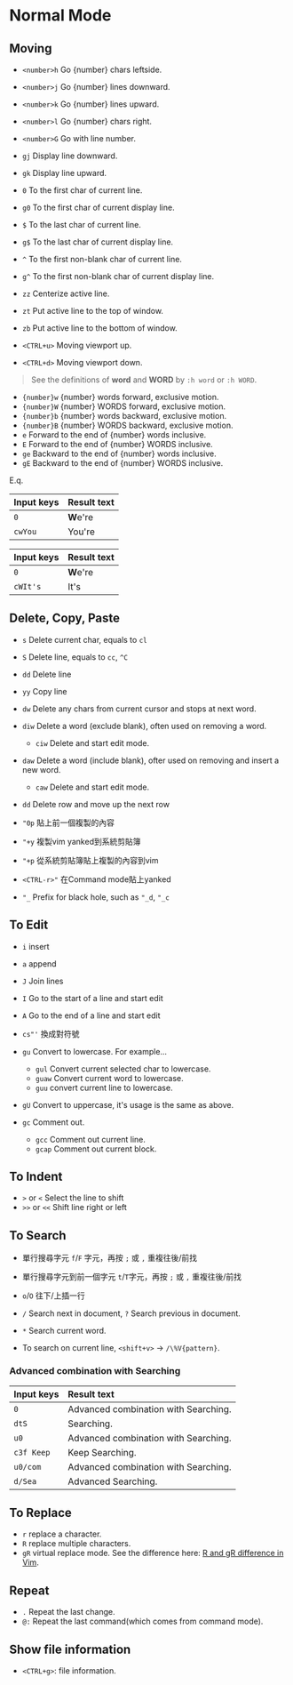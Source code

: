 # Normal Mode

## Moving

- `<number>h` Go {number} chars leftside.
- `<number>j` Go {number} lines downward.
- `<number>k` Go {number} lines upward.
- `<number>l` Go {number} chars right.
- `<number>G` Go with line number.

- `gj` Display line downward.
- `gk` Display line upward.

- `0` To the first char of current line.
- `g0` To the first char of current display line.
- `$` To the last char of current line.
- `g$` To the last char of current display line.
- `^` To the first non-blank char of current line.   
- `g^` To the first non-blank char of current display line.   

- `zz` Centerize active line.
- `zt` Put active line to the top of window.
- `zb` Put active line to the bottom of window.
- `<CTRL+u>` Moving viewport up.
- `<CTRL+d>` Moving viewport down.


> See the definitions of **word** and **WORD** by `:h word` or `:h WORD`.
 
- `{number}w` {number} words forward, exclusive motion.
- `{number}W` {number} WORDS forward, exclusive motion.
- `{number}b` {number} words backward, exclusive motion.
- `{number}B` {number} WORDS backward, exclusive motion.
- `e` Forward to the end of {number} words inclusive.
- `E` Forward to the end of {number} WORDS inclusive.
- `ge` Backward to the end of {number} words inclusive.
- `gE` Backward to the end of {number} WORDS inclusive.

E.q. 

| Input keys | Result text |
|:-----------|:-----|
| `0` | **W**e're |
| `cwYou` | You're |

| Input keys | Result text |
|:-----------|:-----|
| `0` | **W**e're |
| `cWIt's` | It's |



## Delete, Copy, Paste

- `s` Delete current char, equals to `cl`
- `S` Delete line, equals to `cc`, `^C`
- `dd` Delete line
- `yy` Copy line

- `dw` Delete any chars from current cursor and stops at next word.
- `diw` Delete a word (exclude blank), often used on removing a word.
  - `ciw` Delete and start edit mode.
- `daw` Delete a word (include blank), ofter used on removing and insert a new word.
  - `caw` Delete and start edit mode.
- `dd` Delete row and move up the next row

- `"0p` 貼上前一個複製的內容 
- `"+y` 複製vim yanked到系統剪貼簿
- `"+p` 從系統剪貼簿貼上複製的內容到vim
- `<CTRL-r>"` 在Command mode貼上yanked  

- `"_` Prefix for black hole, such as `"_d`, `"_c`


## To Edit

- `i` insert
- `a` append
- `J` Join lines
- `I` Go to the start of a line and start edit
- `A` Go to the end of a line and start edit

- `cs"'` 換成對符號

- `gu` Convert to lowercase. For example...
   - `gul` Convert current selected char to lowercase.
   - `guaw` Convert current word to lowercase.
   - `guu` convert current line to lowercase.
- `gU` Convert to uppercase, it's usage is the same as above.

- `gc` Comment out.
   - `gcc` Comment out current line.
   - `gcap` Comment out current block.


## To Indent

- `>` or `<` Select the line to shift
- `>>` or `<<` Shift line right or left


## To Search

- 單行搜尋字元  `f`/`F` 字元，再按 `;` 或 `,` 重複往後/前找
- 單行搜尋字元到前一個字元  `t`/`T`字元，再按 `;` 或 `,` 重複往後/前找
-  `o`/`O` 往下/上插一行 

- `/` Search next in document, `?` Search previous in document.
- `*` Search current word.
- To search on current line, `<shift+v>` -> `/\%V{pattern}`.


### Advanced combination with Searching

| Input keys | Result text |
|:-----------|:------------|
| `0` | Advanced combination with Searching. |
| `dtS` | Searching. |
| `u0` | Advanced combination with Searching. |
| `c3f Keep `| Keep Searching. |
| `u0/com` | Advanced combination with Searching. |
| `d/Sea` | Advanced Searching. |


## To Replace

- `r` replace a character.
- `R` replace multiple characters.
- `gR` virtual replace mode. See the difference here: [R and gR difference in Vim](https://superuser.com/a/705074/1140629). 



## Repeat

- `.` Repeat the last change.
- `@:` Repeat the last command(which comes from command mode).

## Show file information

- `<CTRL+g>`: file information.
